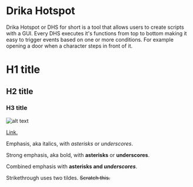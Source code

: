 # Drika Hotspot
Drika Hotspot or DHS for short is a tool that allows users to create scripts with a GUI. Every DHS executes it's functions from top to bottom making it easy to trigger events based on one or more conditions. For example opening a door when a character steps in front of it.

# H1 title
## H2 title
### H3 title

![alt text](Data/Images/drika_hotspot_full.jpg "Logo Title Text 1")

[Link.](http://www.wolfire.com/overgrowth)

Emphasis, aka italics, with *asterisks* or _underscores_.

Strong emphasis, aka bold, with **asterisks** or __underscores__.

Combined emphasis with **asterisks and _underscores_**.

Strikethrough uses two tildes. ~~Scratch this.~~
